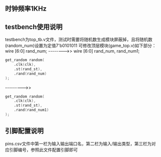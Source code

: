 ## 时钟频率1KHz
## testbench使用说明
testbench为top_tb.v文件，测试时需要将随机数生成模块屏蔽掉，且将随机数(random_num)设置为定值7'b0101011
可修改顶层模块(game_top.v)如下部分：
wire [6:0] rand_num;  -------->>  wire [6:0] rand_num, rand_num1;
```verilog
get_random random(
    .clk(clk),
    .st(rand_st),
    .rand(rand_num)
);
```
\--------->>
```verilog
get_random random(
    .clk(clk),
    .st(rand_st),
    .rand(rand_num1)
);
```

## 引脚配置说明
pins.csv文件中第一栏为输入输出端口名，第二栏为输入/输出类型，第三栏为对应引脚编号，参照此文件配置引脚即可